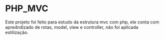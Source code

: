 # PHP_MVC

Este projeto foi feito para estudo da estrutura mvc com php,
ele conta com apredndizado de rotas, model, view e controller, 
não foi aplicada estilização.
